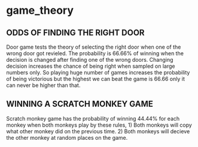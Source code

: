 # game_theory

## ODDS OF FINDING THE RIGHT DOOR
Door game tests the theory of selecting the right door when one of the wrong door got revieled.
The probability is 66.66% of winning when the decision is changed after finding one of the wrong doors.
Changing decision increases the chance of being right when sampled on large numbers only.
So playing huge number of games increases the probability of being victorious but the highest we can beat the game is 66.66 only it can never be higher than that.

## WINNING A SCRATCH MONKEY GAME
Scratch monkey game has the probability of winning 44.44% for each monkey when both monkeys play by these rules,
	1) Both monkeys will copy what other monkey did on the previous time.
	2) Both monkeys will decieve the other monkey at random places on the game.

